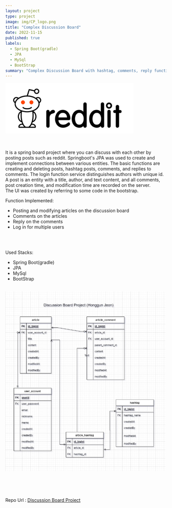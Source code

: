 ```yaml
---
layout: project
type: project
image: img/CP_logo.png
title: "Complex Discussion Board"
date: 2022-11-15
published: true
labels:
  - Spring Boot(gradle)
  - JPA
  - MySql
  - BootStrap
summary: "Complex Discussion Board with hashtag, comments, reply functions"
---
```


<div class="text-center p-4">
  <img width="400px" src="../img/reddit.png" >
</div>
<br><br>

It is a spring board project where you can discuss with each other by posting posts such as reddit.
Springboot's JPA was used to create and implement connections between various entities. The basic functions are creating and deleting posts, hashtag posts, comments, and replies to comments. The login function service distinguishes authors with unique id. A post is an entity with a title, author, and text content, and all comments, post creation time, and modification time are recorded on the server.
<br>
The UI was created by referring to some code in the bootstrap.
<br>

Function Implemented:
 - Posting and modifying articles on the discussion board
 - Comments on the articles
 - Reply on the comments
 - Log in for multiple users

<br><br>


Used Stacks:
  - Spring Boot(gradle)
  - JPA
  - MySql
  - BootStrap
<br>

<div class="text-center p-4">
  <img width="500px" src="../img/complexboard.jpg" >
</div>

<br><br><br>

Repo Url : [Discussion Board Project](https://github.com/gitCarrot/Complex-Forum-Board)
